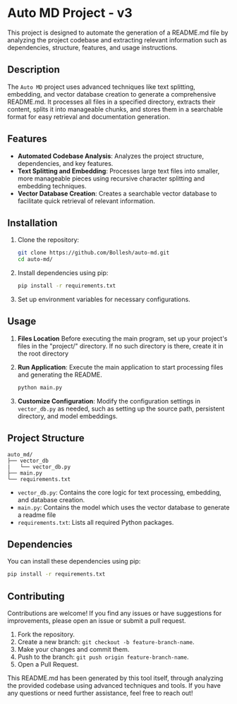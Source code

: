 # Auto MD Project - v3

This project is designed to automate the generation of a README.md file by analyzing the project codebase and extracting relevant information such as dependencies, structure, features, and usage instructions.

## Description

The `Auto MD` project uses advanced techniques like text splitting, embedding, and vector database creation to generate a comprehensive README.md. It processes all files in a specified directory, extracts their content, splits it into manageable chunks, and stores them in a searchable format for easy retrieval and documentation generation.

## Features

- **Automated Codebase Analysis**: Analyzes the project structure, dependencies, and key features.
- **Text Splitting and Embedding**: Processes large text files into smaller, more manageable pieces using recursive character splitting and embedding techniques.
- **Vector Database Creation**: Creates a searchable vector database to facilitate quick retrieval of relevant information.

## Installation

1. Clone the repository:
   ```bash
   git clone https://github.com/Bollesh/auto-md.git
   cd auto-md/
   ```

2. Install dependencies using pip:
   ```bash
   pip install -r requirements.txt
   ```

3. Set up environment variables for necessary configurations.

## Usage

1. **Files Location**
    Before executing the main program, set up your project's files in the "project/" directory. If no such directory is there, create it in the root directory

2. **Run Application**:
   Execute the main application to start processing files and generating the README.
   ```bash
   python main.py
   ```

3. **Customize Configuration**:
   Modify the configuration settings in `vector_db.py` as needed, such as setting up the source path, persistent directory, and model embeddings.

## Project Structure

```
auto_md/
├── vector_db
|   └── vector_db.py
├── main.py
└── requirements.txt

```

- `vector_db.py`: Contains the core logic for text processing, embedding, and database creation.
-  `main.py`: Contains the model which uses the vector database to generate a readme file
- `requirements.txt`: Lists all required Python packages.

## Dependencies

You can install these dependencies using pip:
```bash
pip install -r requirements.txt
```

## Contributing

Contributions are welcome! If you find any issues or have suggestions for improvements, please open an issue or submit a pull request.

1. Fork the repository.
2. Create a new branch: `git checkout -b feature-branch-name`.
3. Make your changes and commit them.
4. Push to the branch: `git push origin feature-branch-name`.
5. Open a Pull Request.

This README.md has been generated by this tool itself, through analyzing the provided codebase using advanced techniques and tools. If you have any questions or need further assistance, feel free to reach out!
